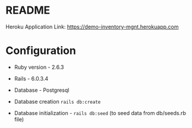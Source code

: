 # README

Heroku Application Link: https://demo-inventory-mgnt.herokuapp.com

# Configuration

* Ruby version - 2.6.3 

* Rails - 6.0.3.4

* Database - Postgresql

* Database creation 
```rails db:create```

* Database initialization - 
```rails db:seed``` (to seed data from db/seeds.rb file)
